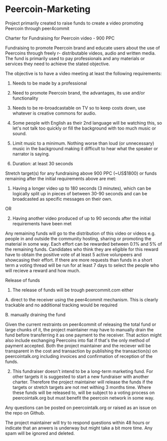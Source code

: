 Peercoin-Marketing
==================

Project primarily created to raise funds to create a video promoting Peercoin through peer4commit


Charter for Fundraising for Peercoin video - 900 PPC

Fundraising to promote Peercoin brand and educate users about the use of Peercoins through freely r- distributable videos, audio and written media. The fund is primarily used to pay professionals and any materials or services they need to achieve the stated objective.

The objective is to have a video meeting at least the following requirements:

1. Needs to be made by a professional 

2. Need to promote Peercoin brand, the advantages, its use and/or functionality

3. Needs to be re-broadcastable on TV so to keep costs down, use whatever is creative commons for audio.

4. Some people with English as their 2nd language will be watching this, so let's not talk too quickly or fill the background with too much music or sound.

5. Limit music to a minimum. Nothing worse than loud (or unnecessary) music in the background making it difficult to hear what the speaker or narrator is saying.

6. Duration: at least 30 seconds


Stretch target(s) for any fundraising above 900 PPC (~US$1800) or funds remaining after the initial requirements above are met:
1. Having a longer video up to 180 seconds (3 minutes), which can be logically split up in pieces of between 30-90 seconds and can be broadcasted as specific messages on their own.

OR

2. Having another video produced of up to 90 seconds after the initial requirements have been met


Any remaining funds will go to the distribution of this video or videos e.g. people in and outside the community hosting, sharing or promoting the material in some way. Each effort can be rewarded between 0.1% and 5% of the remaining funds. Candidates who think they are eligible for this reward have to obtain the positive vote of at least 5 active volunpeers and showcasing their effort. If there are more requests than funds in a short term a voting thread will be run for at least 7 days to select the people who will recieve a reward and how much.

Release of funds

1. The release of funds will be trough peercommit.com either

A. direct to the receiver using the peer4commit mechanism. This is clearly trackable and no additional tracking would be required 

B. manually draining the fund

Given the current restraints on peer4commit of releasing the total fund or large chunks of it, the project maintainer may have to manually drain the fund before transferring it as one payment to the receiver. That action might also include exchanging Peercoins into fiat if that's the only method of payment accepted.
Both the project maintainer and the reciever will be transparent in the cost and transaction by publishing the transaction(s) on peercointalk.org including invoices and confirmation of reception of the funds. 

2. This fundraiser doesn't intend to be a long-term marketing fund. For other targets it is suggested to start a new fundraiser with another charter. Therefore the project maintainer will release the funds if the targets or stretch targets are not met withing 3 months time. Where these funds will be released to, will be subject to a voting process on peercointalk.org but must benefit the peercoin network in some way.



Any questions can be posted on peercointalk.org or raised as an issue on the repo on Github.

The project maintainer will try to respond questions within 48 hours or indicate that an anwers is underway but might take a bit more time. Any spam will be ignored and deleted.


